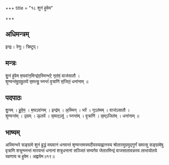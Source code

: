 +++
title = "१८ शुनं हुवेम"

+++
## अधिमन्त्रम्
इन्द्रः। रेणुः। त्रिष्टुप्।

## मन्त्रः
शु॒नं हु॑वेम म॒घवा॑न॒मिन्द्र॑म॒स्मिन्भरे॒ नृत॑मं॒ वाज॑सातौ ।  
शृ॒ण्वन्त॑मु॒ग्रमू॒तये॑ स॒मत्सु॒ घ्नन्तं॑ वृ॒त्राणि॑ सं॒जितं॒ धना॑नाम् ॥

## पदपाठः
शु॒नम् । हु॒वे॒म॒ । म॒घऽवा॑नम् । इन्द्र॑म् । अ॒स्मिन् । भरे॑ । नृऽत॑मम् । वाज॑ऽसातौ ।  
शृ॒ण्वन्त॑म् । उ॒ग्रम् । ऊ॒तये॑ । स॒मत्ऽसु॑ । घ्नन्त॑म् । वृ॒त्राणि॑ । स॒म्ऽजित॑म् । धना॑नाम् ॥

## भाष्यम्
अस्मिन्भरे सङ्ग्रामे शुनं व्रुद्धं मघवानं धनवन्तं शृण्वन्तमस्मदीयस्याह्वानस्य श्रोतारमुग्रमुद्गूर्णं समत्सु सङ्ग्रामेषु वृत्राणि शत्रून्घ्नन्तं मारयन्तं धनानां शत्रुधनानां सञ्जितं सम्यगेव जेतारमिन्द्रं वाजसातावन्नस्य लाभायोतये रक्षणाय च हुवेम। अह्वयेम॥१९॥